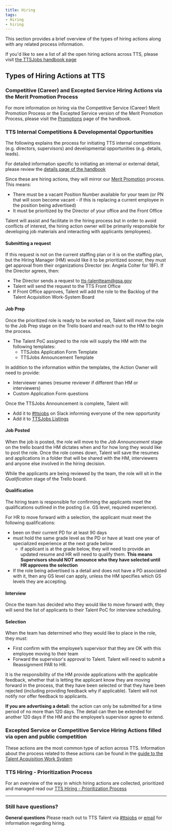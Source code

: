 ```yaml
---
title: Hiring
tags:
- Hiring
- hiring
---
```


This section provides a brief overview of the types of hiring actions along with any related process information.

If you'd like to see a list of all the open hiring actions across TTS, please visit [the TTSJobs handbook page](https://handbook.18f.gov/ttsjobs/)

## Types of Hiring Actions at TTS

### Competitive (Career) and Excepted Service Hiring Actions via the Merit Promotion Process

For more information on hiring via the Competitive Service (Career) Merit Promotion Process or the Excepted Service version of the Merit Promotion Process, please visit the [Promotions](https://handbook.18f.gov/promotions/) page of the handbook.

### TTS Internal Competitions & Developmental Opportunities

The following explains the process for initiating TTS internal competitions (e.g. directors, supervisors) and developmental opportunities (e.g. details, leads).

For detailed information specific to initiating an internal or external detail, please review the [details page of the handbook]({{site.baseurl}}/assignee-detail)

Since these are hiring actions, they will mirror our [Merit Promotion]({{site.baseurl}}/promotions) process.  This means:

- There must be a vacant Position Number available for your team (or PN that will soon become vacant - if this is replacing a current employee in the position being advertised)
- It must be prioritized by the Director of your office and the Front Office

Talent will assist and facilitate in the hiring process but in order to avoid conflicts of interest, the hiring action owner will be primarily responsible for developing job materials and interacting with applicants (employees).

#### Submitting a request

If this request is not on the current staffing plan or it is on the staffing plan, but the Hiring Manager (HM) would like it to be prioritized sooner, they must get approval from their organizations Director (ex: Angela Colter for 18F). If the Director agrees, then:

- The Director sends a request to [tts-talentteam@gsa.gov](mailto:tts-talentteam@gsa.gov)
- Talent will send the request to the TTS Front Office
- If Front Office approves, Talent will add the role to the Backlog of the Talent Acquisition Work-System Board

#### Job Prep

Once the prioritized role is ready to be worked on, Talent will move the role to the Job Prep stage on the Trello board and reach out to the HM to begin the process.

- The Talent PoC assigned to the role will supply the HM with the following templates:
  - TTSJobs Application Form Template
  - TTSJobs Announcement Template

In addition to the information within the templates, the Action Owner will need to provide:

- Interviewer names (resume reviewer if different than HM or interviewers)
- Custom Application Form questions

Once the TTSJobs Announcement is complete, Talent will:

- Add it to [#ttsjobs](https://gsa-tts.slack.com/messages/ttsjobs/) on Slack informing everyone of the new opportunity
- Add it to [TTSJobs Listings]({{site.baseurl}}/ttsjobs/#announcements)

#### Job Posted

When the job is posted, the role will move to the _Job Announcement_ stage on the trello board the HM dictates when and for how long they would like to post the role. Once the role comes down, Talent will save the resumes and applications in a folder that will be shared with the HM, interviewers and anyone else involved in the hiring decision.

While the applicants are being reviewed by the team, the role will sit in the _Qualification_ stage of the Trello board.

#### Qualification

The hiring team is responsible for confirming the applicants meet the qualifications outlined in the posting  (i.e. GS level, required experience).

For HR to move forward with a selection, the applicant must meet the following qualifications:

- been on their current PD for at least 90 days
- must hold the same grade level as the PD or have at least one year of specialized experience at the next grade below
  - if applicant is at the grade below, they will need to provide an updated resume and HR will need to qualify them. **This means Supervisors should NOT announce who they have selected until HR approves the selection**
- If the role being advertised is a detail and does not have a PD associated with it, then any GS level can apply, unless the HM specifies which GS levels they are accepting.

#### Interview

Once the team has decided who they would like to move forward with, they will send the list of applicants to their Talent PoC for interview scheduling.

#### Selection

When the team has determined who they would like to place in the role, they must:

- First confirm with the employee’s supervisor that they are OK with this employee moving to their team
- Forward the supervisor's approval to Talent. Talent will need to submit a Reassignment PAR to HR.

It is the responsibility of the HM provide applications with the applicable feedback, whether that is letting the applicant know they are moving forward in the process, that they have been selected or that they have been rejected (including providing feedback why if applicable). Talent will not notify nor offer feedback to applicants.

**If you are advertising a detail:** the action can only be submitted for a time period of no more than 120 days. The detail can then be extended for another 120 days If the HM and the employee’s supervisor agree to extend.

### Excepted Service or Competitive Service Hiring Actions filled via open and public competition

These actions are the most common type of action across TTS. Information about the process related to these actions can be found in the [guide to the Talent Acquisition Work System](https://docs.google.com/document/d/1LBEpOnJWiSk-4bQ23lGkPPGzAMPWko8Zr2PtFJ9t29w/edit?usp=sharing)

### TTS Hiring - Prioritization Process

For an overview of the way in which hiring actions are collected, prioritized and managed read our [TTS Hiring - Prioritization Process](https://docs.google.com/document/d/1V-7IyFIlLifgRg89TNKTS5oisOF-QdAZsWYCy7ot7AA/edit?usp=sharing)

--------------------------------------------------------------------------------

### Still have questions?

**General questions** Please reach out to TTS Talent via [#ttsjobs](https://gsa-tts.slack.com/messages/ttsjobs/) or [email](mailto:tts-talentteam@gsa.gov) for information regarding hiring.
